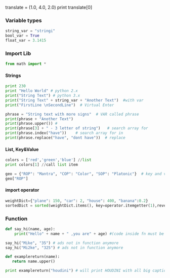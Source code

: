   


translate = (1.0, 4.0, 2.0)
print translate[0]

### Variable types
```python 
string_var = "stringi"  
bool_var = True  
float_var = 3.1415  
```
### Import Lib

```python 
from math import *
```

#### Strings
```python 
print 230    
print "Hello World" # python 2.x   
print("String Text") # python 3.x  
print("String Text" + string_var + "Another Text")  #with var  
print("FirstLine \nSecondLine")  # Virtual Enter

phrase = "String text with more signs"  # VAR called phrase
print(phrase + "Another Text")
print(phrase.upper()) #
print(phrase[3] + " - 3 letter of string")   # search array for
print(phrase.index("have"))    # search array for in
print(phrase.replace("have", "dont have"))  # replace
```

#### List, Key&Value
```python
colors = ['red','green','blue'] //list  
print colors[1] //call list item   

geo = {"ROP": "Mantra", "COP": "Color", "SOP": "Platonic"}  # key and value   
geo["ROP"]  
```

#### import operator
```python
weightDict={"plane": 150, "car": 2, "house": 400, "banana":0.2}
sortedDict = sorted(weightDict.items(), key=operator.itemgetter(1),reverse=True)
```

### Function
```python 
def say_hi(name, age):  
    print("Hello" + name + " ,you are" + age) #(code inside fn must be indentet)  

say_hi("Mike", "35") # ads not in function anymore
say_hi("Mi2ke", "325") # ads not in function anymore
```

```python 
def examplereturn(name):
   return name.upper()

print examplereturn("houdini") # will print HOUDINI with all big captions
```
